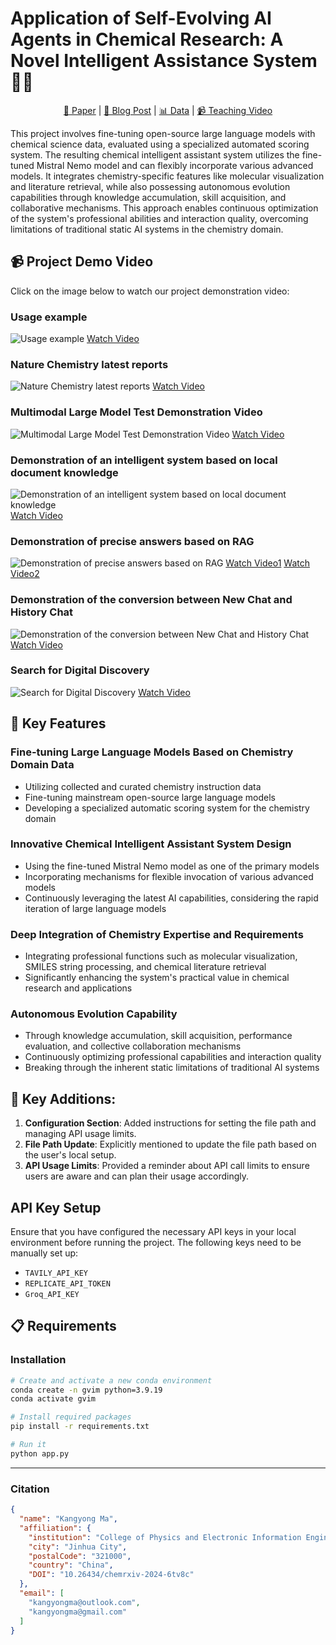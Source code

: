 # Application of Self-Evolving AI Agents in Chemical Research: A Novel Intelligent Assistance System 🧪🤖

<div align="center">

[🧬 Paper](#) | [🔬 Blog Post](#) | [📊 Data](#) | [📹 Teaching Video](https://www.youtube.com/watch?v=78g1PUSpBNQ)

</div>

This project involves fine-tuning open-source large language models with chemical science data, evaluated using a specialized automated scoring system. The resulting chemical intelligent assistant system utilizes the fine-tuned Mistral Nemo model and can flexibly incorporate various advanced models. It integrates chemistry-specific features like molecular visualization and literature retrieval, while also possessing autonomous evolution capabilities through knowledge accumulation, skill acquisition, and collaborative mechanisms. This approach enables continuous optimization of the system's professional abilities and interaction quality, overcoming limitations of traditional static AI systems in the chemistry domain.

## 📹 Project Demo Video

Click on the image below to watch our project demonstration video:

### Usage example
![Usage example](https://github.com/KangyongMa/GVIM/blob/main/picture/Usage%20example.png)
[Watch Video](https://github.com/KangyongMa/GVIM/blob/main/Usage%20example.mp4)

### Nature Chemistry latest reports
![Nature Chemistry latest reports](https://github.com/KangyongMa/GVIM/blob/main/picture/Nature%20Chemistry%20latest%20reports.png)
[Watch Video](https://github.com/KangyongMa/GVIM/blob/main/Nature%20Chemistry%20latest%20reports.mp4)

### Multimodal Large Model Test Demonstration Video
![Multimodal Large Model Test Demonstration Video](https://github.com/KangyongMa/GVIM/blob/main/picture/Multimodal%20Large%20Model%20Test%20Demonstration%20Video..png)
[Watch Video](https://github.com/KangyongMa/GVIM/blob/main/Multimodal%20Large%20Model%20Test%20Demonstration%20Video..mp4)

### Demonstration of an intelligent system based on local document knowledge
![Demonstration of an intelligent system based on local document knowledge](https://github.com/KangyongMa/GVIM/blob/main/picture/Demonstration%20of%20an%20intelligent%20system%20based%20on%20local%20document%20knowledge.png)
[Watch Video](https://github.com/KangyongMa/GVIM/blob/main/Demonstration%20of%20an%20intelligent%20system%20based%20on%20local%20document%20knowledge.mp4)

### Demonstration of precise answers based on RAG
![Demonstration of precise answers based on RAG](https://github.com/KangyongMa/GVIM/blob/main/picture/Demonstration%20of%20precise%20answers%20based%20on%20RAG.png)
[Watch Video1](https://github.com/KangyongMa/GVIM/blob/main/Demonstration%20of%20precise%20answers%20based%20on%20RAG.mp4)
[Watch Video2](https://github.com/KangyongMa/GVIM/blob/main/Demonstration%20of%20answers%20based%20on%20RAG.mp4)

### Demonstration of the conversion between New Chat and History Chat
![Demonstration of the conversion between New Chat and History Chat](https://github.com/KangyongMa/GVIM/blob/main/picture/Demonstration%20of%20the%20conversion%20between%20New%20Chat%20and%20History%20Chat..png)
[Watch Video](https://github.com/KangyongMa/GVIM/blob/main/Demonstration%20of%20the%20conversion%20between%20New%20Chat%20and%20History%20Chat..mp4)

### Search for Digital Discovery
![Search for Digital Discovery](https://github.com/KangyongMa/GVIM/blob/main/picture/Search%20for%20Digital%20Discovery.png)
[Watch Video](https://github.com/KangyongMa/GVIM/blob/main/Search%20for%20Digital%20Discovery.mp4)

## 🌟 Key Features

### Fine-tuning Large Language Models Based on Chemistry Domain Data
- Utilizing collected and curated chemistry instruction data
- Fine-tuning mainstream open-source large language models
- Developing a specialized automatic scoring system for the chemistry domain

### Innovative Chemical Intelligent Assistant System Design
- Using the fine-tuned Mistral Nemo model as one of the primary models
- Incorporating mechanisms for flexible invocation of various advanced models
- Continuously leveraging the latest AI capabilities, considering the rapid iteration of large language models

### Deep Integration of Chemistry Expertise and Requirements
- Integrating professional functions such as molecular visualization, SMILES string processing, and chemical literature retrieval
- Significantly enhancing the system's practical value in chemical research and applications

### Autonomous Evolution Capability
- Through knowledge accumulation, skill acquisition, performance evaluation, and collective collaboration mechanisms
- Continuously optimizing professional capabilities and interaction quality
- Breaking through the inherent static limitations of traditional AI systems

## 🧬 Key Additions:
1. **Configuration Section**: Added instructions for setting the file path and managing API usage limits.
2. **File Path Update**: Explicitly mentioned to update the file path based on the user's local setup.
3. **API Usage Limits**: Provided a reminder about API call limits to ensure users are aware and can plan their usage accordingly.

## API Key Setup
Ensure that you have configured the necessary API keys in your local environment before running the project. The following keys need to be manually set up:
- `TAVILY_API_KEY`
- `REPLICATE_API_TOKEN`
- `Groq_API_KEY`

## 📋 Requirements

### Installation
```bash
# Create and activate a new conda environment
conda create -n gvim python=3.9.19
conda activate gvim

# Install required packages
pip install -r requirements.txt

# Run it
python app.py
```

---

### Citation
```json
{
  "name": "Kangyong Ma",
  "affiliation": {
    "institution": "College of Physics and Electronic Information Engineering, Zhejiang Normal University",
    "city": "Jinhua City",
    "postalCode": "321000",
    "country": "China",
    "DOI": "10.26434/chemrxiv-2024-6tv8c"
  },
  "email": [
    "kangyongma@outlook.com",
    "kangyongma@gmail.com"
  ]
}
```

